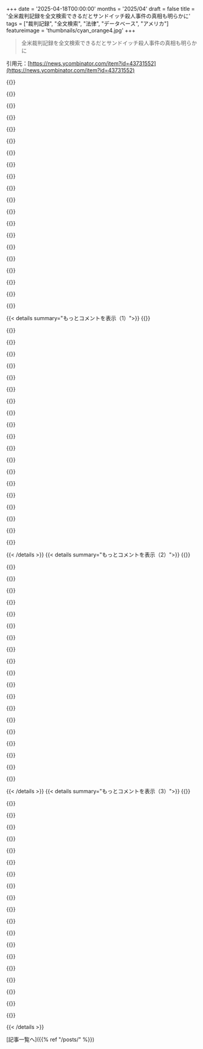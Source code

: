 +++
date = '2025-04-18T00:00:00'
months = '2025/04'
draft = false
title = '全米裁判記録を全文検索できるだとサンドイッチ殺人事件の真相も明らかに'
tags = ["裁判記録", "全文検索", "法律", "データベース", "アメリカ"]
featureimage = 'thumbnails/cyan_orange4.jpg'
+++

> 全米裁判記録を全文検索できるだとサンドイッチ殺人事件の真相も明らかに

引用元：[https://news.ycombinator.com/item?id=43731552](https://news.ycombinator.com/item?id=43731552)

{{<matomeQuote body="サンドイッチ殺人って検索してみたけど、探し求めてるものは見つからなかったよ。でも、省略されてる部分の並びが時々マジで面白いんだよね。あと、Subwayが意外と危険な飲食店だってことも学んだわ。特にボローニャソーセージが人をイライラさせて発砲事件につながるみたい。いくつか面白いところを紹介するね。無実の人、犯人、お腹を空かせた通行人を守るために一部伏字にしてるけど。<br>・被告がサンドイッチ中に凶器を発砲した証拠<br>・犯行現場でボローニャサンドイッチ発見<br>・サンドイッチがあったこと<br>・母親を殺害する方法にサンドイッチが含まれてた…<br>・重罪殺人。常習犯として終身刑…「ボローニャサンドイッチ」は覆しようのない過ち<br>・検視官が、被害者は死亡する2時間以内にフィッシュサンドイッチを食べたって証言<br>・計画的な殺人じゃなくて、裁判所は…サンドイッチ代は払ったけど、コーヒー代は払ってない<br>・悪意ある殺人と…サンドイッチ所持で有罪<br>・彼女は撃たれて、片手に小銭、もう片手にサンドイッチを持ってた…サンドイッチ持ってるせいで銃を出すのが遅れた" userName="photonthug" createdAt="2025-04-18T23:00:54" color="">}}

{{<matomeQuote body="三角チーズの並べ方とか、トッピングのケチり具合がマジでムカつくんだよね。" userName="sizzle" createdAt="2025-04-19T15:32:23" color="">}}

{{<matomeQuote body="アメリカの田舎にある人口5000人の小さな町で育ったんだけど、初めて記憶にある殺人事件は、Subwayで男が別の男を殺した事件だったな。18年くらいで2件しか覚えてないけど。" userName="xeromal" createdAt="2025-04-19T04:01:31" color="">}}

{{<matomeQuote body="Subwayってたくさんあるし、ストリップモールとかガソリンスタンドによく入ってるじゃん。それが理由かもね。ボローニャは説明できないけど。" userName="frogpelt" createdAt="2025-04-19T12:04:39" color="">}}

{{<matomeQuote body="自分の名前で検索してみた。テキサスに住んでた年に、身長と体重がほぼ同じ人が（不法侵入で）引っかかってた。罪状認否の日が俺の誕生日だったし。別人だけどね！マジで不気味！" userName="hoten" createdAt="2025-04-18T22:21:14" color="#45d325">}}

{{<matomeQuote body="ある男の人が犯してない14個の犯罪記録を削除するのを手伝ったんだ。テキサスの誰かが10年以上もずっと凶悪犯罪を犯し続けてて、それが全部その男の犯罪記録に追加されてたんだって。どうやらファーストネーム・イニシャル・ラストネームが同じだったみたい（よくある名前）。テキサスのその男は、法廷に連れてこられるたびに初犯に見えたから、犯罪し放題だったんじゃないかな。" userName="qingcharles" createdAt="2025-04-19T05:54:40" color="#785bff">}}

{{<matomeQuote body="もしそのもう一人の男が中南米出身なら、今後4年間はテキサスに戻らない方がいいと思うよ。" userName="CobrastanJorji" createdAt="2025-04-19T05:48:58" color="">}}

{{<matomeQuote body="この検索システム全体が、「あなたの名前をクリアにします」ビジネスのための長い詐欺だよ。" userName="m463" createdAt="2025-04-18T23:18:54" color="">}}

{{<matomeQuote body="いくつかの採用SaaSがJudyRecordsをシステムに統合したら素晴らしいだろうね！" userName="almosthere" createdAt="2025-04-21T17:56:13" color="">}}

{{<matomeQuote body="もしかして夢遊病者？" userName="thelittleone" createdAt="2025-04-18T22:23:04" color="">}}

{{<matomeQuote body="＞オレじゃないって<br>みんなそう言うよね(笑)" userName="bfung" createdAt="2025-04-19T20:59:34" color="">}}

{{<matomeQuote body="いくつか大きな Show HN スレッドが数年前にあったよ。<br>https://news.ycombinator.com/item?id=30399881<br>https://news.ycombinator.com/item?id=25150702" userName="pvg" createdAt="2025-04-18T21:35:44" color="#ff5733">}}

{{<matomeQuote body="自分の名前で検索したら交通違反の記録は出てきたけど、 discovery 中に提出した書類とかは出てこなかった。" userName="ww520" createdAt="2025-04-19T00:27:33" color="">}}

{{<matomeQuote body="あるある" userName="nemobius" createdAt="2025-04-19T04:24:24" color="">}}

{{<matomeQuote body="このデータベースがどれくらい完全なのかわからないな。<br>Alec Balwin の Halyna Hutchins 撮影死亡事件の記録が見つからない。裁判官によって事件が棄却されたからデータベースにないのかな？" userName="m348e912" createdAt="2025-04-19T21:55:46" color="">}}

{{<matomeQuote body="お金持ちで有名な人は、弁護士とか広報チームが色々消してくれるんじゃないかな。" userName="boppo1" createdAt="2025-04-20T09:14:41" color="">}}

{{<matomeQuote body="＂二人とも銃に手を伸ばした＂とか＂自業自得＂みたいな表現がたくさん出てくるのが面白いね。＂and all that jazz＂も。" userName="IIAOPSW" createdAt="2025-04-19T01:59:08" color="#45d325">}}

{{<matomeQuote body="＂もう一度やる＂ -> 7億4000万件以上のヒット。" userName="NoboruWataya" createdAt="2025-04-19T08:22:21" color="">}}

{{<matomeQuote body="これやった人、前にも問題起こしてなかったっけ？" userName="almosthere" createdAt="2025-04-19T02:22:55" color="">}}

{{<matomeQuote body="同じ人、同じウェブサイトだよ :)" userName="bdangubic" createdAt="2025-04-19T02:33:37" color="">}}

{{< details summary="もっとコメントを表示（1）">}}
{{<matomeQuote body="https://www.judyrecords.com/what-happened-with-tyler-technol... を見て" userName="wizerno" createdAt="2025-04-19T04:58:15" color="">}}

{{<matomeQuote body="これってどんなデータベース使ってんの？検索がめっちゃ速いんだけど" userName="calderwoodra" createdAt="2025-04-19T10:48:02" color="">}}

{{<matomeQuote body="気になったからAPIドキュメント見てみたら、Elasticsearchだって。インデックスのマッピングまで載ってるよ。<br><br>https://documenter.getpostman.com/view/26019452/2s93Y5PKmb#d..." userName="dygd" createdAt="2025-04-19T18:08:51" color="#ff5c5c">}}

{{<matomeQuote body="このサイトがまだ存在してて嬉しい。前に会社がハッキングされたとか言ってたけど、実は自分たちのデプロイのせいで封印された事件ファイルが公開されちゃったんだよね" userName="6stringmerc" createdAt="2025-04-18T21:26:31" color="#785bff">}}

{{<matomeQuote body="詳しく教えてくれる？第三者のインデックスによって封印された事件ファイルがどうやって公開されるの？" userName="IG_Semmelweiss" createdAt="2025-04-19T01:27:07" color="">}}

{{<matomeQuote body="封印されてなかったんだよ。システムにアクセス制御がなかった。ベンダーはあいまいなURLを使ってシステムを“安全”だって主張してた。<br>よくある話だよね" userName="dreamcompiler" createdAt="2025-04-19T14:46:18" color="#ff5c5c">}}

{{<matomeQuote body="ありがとう。ショックだわ。こんなこと聞くのがバカみたいだけど、政府の契約ってこんなもんよね。よくある話だ" userName="IG_Semmelweiss" createdAt="2025-04-23T01:22:53" color="">}}

{{<matomeQuote body="自分の名前で検索したら、親父がシートベルトしないで運転してるのが出てきた。親父はシートベルト嫌いなんだよね。昔から。ちなみに自分はジュニア。" userName="cynicalpeace" createdAt="2025-04-19T02:06:45" color="">}}

{{<matomeQuote body="自分の名前がいっぱい出てくる。全部特許みたいだけど、（？）自分が書いたものを引用してる。どういうこと？ああ、記事が特許出願人に引用されたんだ。自分が2010年代にMicrosoftの特許に影響を与えてたなんて知らなかった:D" userName="dizhn" createdAt="2025-04-19T10:23:54" color="#785bff">}}

{{<matomeQuote body="マジかよ、特許記録も入ってんのか…これ、俺のやつ。<br>https://www。judyrecords。com/record/qfwy5i5yb1e9" userName="mikewarot" createdAt="2025-04-19T04:01:23" color="">}}

{{<matomeQuote body="無料サービスとして、忘れられる権利に対応する負担が大きすぎて維持できなくなるんじゃないかな。" userName="delichon" createdAt="2025-04-18T23:19:39" color="">}}

{{<matomeQuote body="アメリカの法律だと、忘れられる権利みたいなものはないんだよね。だって、国民の記憶する権利を侵害することになるから。訴訟とかだと特に重要で、透明性が公益を守るために不可欠。" userName="kragen" createdAt="2025-04-19T01:42:28" color="#ff33a1">}}

{{<matomeQuote body="＞because it would infringe on the public’s right to remember<br>なに言ってんだ？そんな概念聞いたことねーぞ？" userName="NoTeslaThrow" createdAt="2025-04-19T15:11:59" color="">}}

{{<matomeQuote body="ちょっと考えろよ。スローガンを繰り返して字面を比べるだけじゃなくて、もっと深く推論しろって。" userName="kragen" createdAt="2025-04-20T17:04:29" color="">}}

{{<matomeQuote body="権利って、スローガン以外の何物でもないんじゃないの？" userName="NoTeslaThrow" createdAt="2025-04-21T20:14:00" color="">}}

{{<matomeQuote body="訴訟って、だいたいX年後には記録抹消されるんだよね（Xは州によって違うけど、必ずXはある）。" userName="bdangubic" createdAt="2025-04-19T01:47:47" color="">}}

{{<matomeQuote body="基本的には自動じゃないし、民事訴訟とか全ての犯罪が対象じゃないし、アメリカだと裁判所の記録から抹消されても、新聞とかのアーカイブを改ざんする義務は第三者にはないんだ。<br>https://ccresourcecenter。org/state-restoration-profiles/50-s…<br>最近の法学レビュー記事だと…[要約]" userName="kragen" createdAt="2025-04-19T01:58:50" color="#38d3d3">}}

{{<matomeQuote body="ほぼ確実にそうだろうね。たぶん、ヨーロッパの人たちが利用できない理由もそこにあるんだろう。<br>あと、裁判記録って政府の責任を追及するために不可欠なのに、この忘れられる権利を適用するのはおかしい。" userName="_bin_" createdAt="2025-04-18T23:29:46" color="#45d325">}}

{{<matomeQuote body="ヨーロッパの一部の国では問題ないと思う。ドイツだと、記録（特に弁護士の文章）の著作権が継続的な問題になってる。<br>名前とかはいつも伏せられてるけど、誰が何をしたかはバレバレな場合もある。会社の訴訟で、オンラインで本を売ってるとかなら、1、2個手がかりがあればどの会社かわかるかも。でも個人だとそう簡単じゃない。" userName="carstenhag" createdAt="2025-04-19T05:31:29" color="">}}

{{<matomeQuote body="名前とかは結局いつも伏せ字じゃん。これって実は問題になり始めてるんだよね。コンピューターが優秀すぎるから。例えば、ニュースサイトがJohn Smithの裁判について報道して、John S.って伏せ字にしたとする。もしJohn Smithが裁判前から有名で記事があったら、伏せ字の記事読んでるときに「おすすめ」とかに出てきちゃう可能性があるんだよね。一部のニュースサイトはこれ抑制しようとしてるけど、法的義務があるかは知らない。" userName="miki123211" createdAt="2025-04-19T08:29:14" color="">}}


{{< /details >}}
{{< details summary="もっとコメントを表示（2）">}}
{{<matomeQuote body="EUに住んでるけど、ここではブロックされてないよ。" userName="victorbjorklund" createdAt="2025-04-19T16:14:56" color="">}}

{{<matomeQuote body="アメリカの裁判所だけだよね。無料だし、アメリカに拠点があるから、EUの記録をスクレイピングして「文句あっかｗ」って言えると思うけど、リスクを冒したくないんじゃないかな。" userName="_bin_" createdAt="2025-04-20T01:55:41" color="">}}

{{<matomeQuote body="アメリカの裁判所だけだよね。" userName="_bin_" createdAt="2025-04-20T01:54:45" color="">}}

{{<matomeQuote body="忘れられる権利がアメリカにもあればそう思うけどね。ヨーロッパだけだし、公開されてる裁判記録には適用されないと思う。" userName="joekim" createdAt="2025-04-18T23:30:12" color="">}}

{{<matomeQuote body="ヨーロッパだと、裁判記録はアメリカみたいに公開されてないんだよね。検索できないし、デジタル化もされてないことが多いし、メディアは被告のフルネームを報道できないのが普通。私が住んでるところでは、身元調査なんてマジで無理。必要なときは、本人が犯罪歴がないことの証明書を政府に申請する必要があるんだ。仕事始める時に結構あるよ。あと、性犯罪者登録簿があって、許可された機関は直接問い合わせできるけど、本人の同意が必要。" userName="miki123211" createdAt="2025-04-19T08:39:39" color="#38d3d3">}}

{{<matomeQuote body="＞or listing the crimes they have been convicted for. This is pretty common when starting a new job”<br>オランダでは、目的付きの「善行証明書」を申請して、イエスかノーか答えるだけ。目的が雇用の場合は、どの分野で働くか聞かれる。性犯罪者もどこかで働けるし、金融詐欺の有罪判決を受けた人もそう。ただ、子供の近くとか銀行とか、特定の場所で働かせたくないだけなんだよね。<br>データの最小化ってやつ。" userName="Muromec" createdAt="2025-04-19T21:44:07" color="#ff5733">}}

{{<matomeQuote body="＞Where I live, it's literally impossible to run a background check on somebody.<br>警察はアクセスできると思うけど。アクセス難易度の問題で「不可能」ではない気がする。「違法」ならわかる。" userName="NoTeslaThrow" createdAt="2025-04-19T15:13:44" color="">}}

{{<matomeQuote body="警察がデータベースを管理してるから、もちろん身元調査できるよ。でもサービスとして提供してないし、本人以外には情報開示しない。" userName="Muromec" createdAt="2025-04-19T21:39:03" color="">}}

{{<matomeQuote body="＞But they don't offer it as a service and don't give away the information to anyone except the person it concerns.<br>アメリカではそんなのありえない。法執行機関との関係が薄くても10ドル払えばフル検索の結果が見れる。" userName="NoTeslaThrow" createdAt="2025-04-20T03:06:20" color="">}}

{{<matomeQuote body="なるほどねー、そういう視点から考えると、まあ、不可能じゃないかもね。10ドルを例に出してるけど、最近ニュースで聞いた汚職警官の話だと、あるやつがナンバープレートの情報を500ユーロで売ってたらしいよ。親戚が麻薬売ってて、そこを通してね。しかも、システムから情報取るのに他人のパスワード使ってたんだって。当然、ログに残るからバレるんだけど。まあ、どこにでも汚職警官はいるけど、少なくとも西ヨーロッパじゃ、警官は給料安くて権力振りかざすようなクソ野郎じゃないし。それに、何かやらかしてクビになっても、別の村で簡単に警官になれないしね。だから、不可能じゃないかもしれないけど、普通のHRスクリーニングでやることじゃないんじゃないかな。" userName="Muromec" createdAt="2025-04-20T07:49:17" color="">}}

{{<matomeQuote body="GDPRに基づいて削除請求がインターネット検索エンジンに向けられている限り、裁判記録にも適用されると思うよ。実際の裁判記録自体は削除できないけど、GoogleとかBingで自分の名前を検索したときに表示されないようにすることはできるんだよね。" userName="Jolter" createdAt="2025-04-19T08:54:46" color="#785bff">}}

{{<matomeQuote body="ヨーロッパ以外の誰かが、ヨーロッパの政治家が見せたくない記録だけを表示する検索エンジンを作るべきだね。「忘れられる権利」なんて恐ろしいし、まるで1984の世界だよ。アメリカ合衆国憲法修正第1条に感謝だね。" userName="ls612" createdAt="2025-04-19T17:24:26" color="">}}

{{<matomeQuote body="うーん、どうかな。検索エンジンが営利企業であって、公共サービスじゃない限り、この規制は少しは良い影響があると思うんだよね。話は逸れるけど、国家が検閲に関与してない場合、1984と比較するのは的外れだと思うな。" userName="Jolter" createdAt="2025-04-21T08:18:47" color="">}}

{{<matomeQuote body="あんたが頼めば、国は文字通り俺に検閲を要求するんだぜ。あんたについて知ってることを自由に話したら、国の罰を受けるんだからな。" userName="ls612" createdAt="2025-04-22T00:46:27" color="">}}

{{<matomeQuote body="あんた、インターネット検索エンジンなの？" userName="Jolter" createdAt="2025-04-22T07:09:34" color="">}}

{{<matomeQuote body="冗談はさておき、EUのGDPRの「忘れられる権利」に関するページ[1]にはこう書いてあるよ。<br>“GDPRで「消去する権利」よりも優先される理由：<br>データが表現と情報の自由を行使するために使用されている場合。[…]”<br>[1]<br>https://gdpr.eu/right-to-be-forgotten/" userName="Jolter" createdAt="2025-04-22T08:47:03" color="#785bff">}}

{{<matomeQuote body="検索クエリがURLに入ってたらもっと嬉しいんだけどなー。" userName="breadchris" createdAt="2025-04-18T22:39:28" color="">}}

{{<matomeQuote body="この検索パターン、なんか変じゃない？特定のユーザーをAPI利用に誘導しようとしてるのかもね。" userName="fancyswimtime" createdAt="2025-04-18T22:59:25" color="">}}

{{<matomeQuote body="だよねー。?q=mysearchみたいにクエリを渡して共有できるようにしてほしいわ。" userName="miltonlaxer" createdAt="2025-04-19T00:15:50" color="">}}

{{<matomeQuote body="誰かフィルターの使い方教えてくんない？フルケースのテキストだけ検索して表示させるにはどうすりゃいいんだ？特許とかばっか出てきて困ってんだけど。" userName="sizzle" createdAt="2025-04-19T15:29:48" color="">}}


{{< /details >}}
{{< details summary="もっとコメントを表示（3）">}}
{{<matomeQuote body="表示順ってどうやるの？ filing dateでソートしたいんだけど、オプションが見当たらねえ。Firefox Mobile使ってる。" userName="Minor49er" createdAt="2025-04-19T16:26:16" color="">}}

{{<matomeQuote body="これってFederal Court限定で、Statesのは含まれてないってことでOK？" userName="ideashower" createdAt="2025-04-18T21:16:39" color="#38d3d3">}}

{{<matomeQuote body="Federal限定ってわけでもなさそうだし、重大犯罪だけってわけでもなさそうだね。アラスカの軽犯罪、税金未払いに関する結果を見つけたよ。https://www.judyrecords.com/record/1q894pg6bfe9" userName="wavemode" createdAt="2025-04-18T21:37:31" color="#ff5733">}}

{{<matomeQuote body="statesとcountiesを含めて検索したら、countyレベルで交通違反の結果が出てきたよ。" userName="ww520" createdAt="2025-04-19T00:29:20" color="#38d3d3">}}

{{<matomeQuote body="違うみたい。chancery courtとかも抜け落ちてるし。" userName="hammock" createdAt="2025-04-19T00:15:04" color="">}}

{{<matomeQuote body="試した5つの検索全部で、Tennesseeの裁判所文書が一番上に出てきたんだけど、同じような人いる？" userName="paustint" createdAt="2025-04-19T00:22:07" color="">}}

{{<matomeQuote body="私もだ。30年前に住んでたTNのスピード違反のチケットが一番最初に出てくる。CAで2、3回”rolling stop sign”のチケット切られたんだけど、見つからない。" userName="raegis" createdAt="2025-04-19T07:59:03" color="">}}

{{<matomeQuote body="EU市民がこのdirectoryに掲載されてる場合、削除リクエストってどうやればいいの？" userName="honestinquiryw" createdAt="2025-04-19T14:52:47" color="#45d325">}}

{{<matomeQuote body="詳しくないけど、無理だと思う。だってこれpublic court recordsでしょ。" userName="iancmceachern" createdAt="2025-04-19T15:01:13" color="">}}

{{<matomeQuote body="裁判記録から名前を消すことはできないけど、ウェブサイトから情報を削除させることはできるよ。" userName="victorbjorklund" createdAt="2025-04-19T15:32:35" color="">}}

{{<matomeQuote body="政府が情報をオンラインに公開してて、このウェブサイトは単なる検索エンジンってこと。" userName="iancmceachern" createdAt="2025-04-19T16:37:02" color="#45d325">}}

{{<matomeQuote body="へー！法律関係の人たちは、以下のものを全部同一人物によるものだって考えがちみたい。<br>・the domain<br>・the owner of the website<br>・the content displayed on the website" userName="RKFADU_UOFCCLEL" createdAt="2025-04-19T16:54:22" color="">}}

{{<matomeQuote body="たとえコンテンツが動的に生成されたり、どこかから再利用されたものだとしても？<br>もっと言うと、何のために？情報がすでに公になっているなら、もうどうしようもないじゃん。" userName="iancmceachern" createdAt="2025-04-19T17:00:52" color="">}}

{{<matomeQuote body="気になるなら弁護士に聞いてみなよ。<br>気にならないなら、どうでもいいことだし。" userName="brudgers" createdAt="2025-04-19T17:58:52" color="">}}

{{<matomeQuote body="俺が裁判に出た記録が見つからないんだけど。良いことなのか悪いことなのか。" userName="rokob" createdAt="2025-04-19T13:48:44" color="">}}

{{<matomeQuote body="いいね！<br>構造化されたフィールドクエリはできる？<br>例えば、被告がXのすべてのケースとか。原因がYの場合とか。" userName="TZubiri" createdAt="2025-04-18T22:25:10" color="#45d325">}}

{{<matomeQuote body="特許の情報も含まれてるのが面白いね。(少なくとも俺の特許の一つは見つかった)。" userName="herodotus" createdAt="2025-04-19T15:27:31" color="#ff33a1">}}

{{<matomeQuote body="どんな特許なのか教えてよ！！" userName="sizzle" createdAt="2025-04-19T15:30:43" color="">}}

{{<matomeQuote body="金曜日の夜に家族を検索するのは危険なゲームだね。" userName="jonsagara" createdAt="2025-04-19T05:48:51" color="#ff5c5c">}}

{{<matomeQuote body="これってGoogleみたいな普通の検索サイトじゃ見れないの？" userName="the_arun" createdAt="2025-04-18T23:31:07" color="">}}


{{< /details >}}


[記事一覧へ]({{% ref "/posts/" %}})
